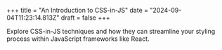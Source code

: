 +++
title = "An Introduction to CSS-in-JS"
date = "2024-09-04T11:23:14.813Z"
draft = false
+++

Explore CSS-in-JS techniques and how they can streamline your styling process within JavaScript frameworks like React.
        